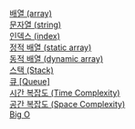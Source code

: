 [배열 (array)](word1.md#배열-array)<br>
[문자열 (string)](word1.md#문자열-string)<br>
[인덱스 (index)](word_index.md#인덱스-index)<br>
[정적 배열 (static array)](word_array.md#정적-배열)<br>
[동적 배열 (dynamic array)](word_array.md#동적-배열)<br>
[스택 (Stack)](word_stack.md#스택-stack)<br>
[큐 [Queue]](word_stack.md#큐-queue)<br>
[시간 복잡도 (Time Complexity)](word3.md#시간-복잡도-time-complexity)<br>
[공간 복잡도 (Space Complexity)](word3.md#공간-복잡도-space-complexity)<br>
[Big O](word3.md#big-o-표기법)<br>